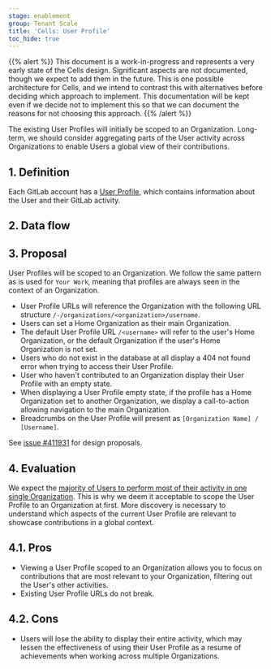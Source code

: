 ```yaml
---
stage: enablement
group: Tenant Scale
title: 'Cells: User Profile'
toc_hide: true
---
```


{{% alert %}}
This document is a work-in-progress and represents a very early state of the
Cells design. Significant aspects are not documented, though we expect to add
them in the future. This is one possible architecture for Cells, and we intend to
contrast this with alternatives before deciding which approach to implement.
This documentation will be kept even if we decide not to implement this so that
we can document the reasons for not choosing this approach.
{{% /alert %}}

The existing User Profiles will initially be scoped to an Organization. Long-term, we should consider aggregating parts of the User activity across Organizations to enable Users a global view of their contributions.

## 1. Definition

Each GitLab account has a [User Profile](https://docs.gitlab.com/ee/user/profile/index.html), which contains information about the User and their GitLab activity.

## 2. Data flow

## 3. Proposal

User Profiles will be scoped to an Organization. We follow the same pattern as is used for `Your Work`, meaning that profiles are always seen in the context of an Organization.

- User Profile URLs will reference the Organization with the following URL structure `/-/organizations/<organization>/username`.
- Users can set a Home Organization as their main Organization.
- The default User Profile URL `/<username>` will refer to the user's Home Organization, or the default Organization if the user's Home Organization is not set.
- Users who do not exist in the database at all display a 404 not found error when trying to access their User Profile.
- User who haven't contributed to an Organization display their User Profile with an empty state.
- When displaying a User Profile empty state, if the profile has a Home Organization set to another Organization, we display a call-to-action allowing navigation to the main Organization.
- Breadcrumbs on the User Profile will present as `[Organization Name] / [Username]`.

See [issue #411931](https://gitlab.com/gitlab-org/gitlab/-/issues/411931) for design proposals.

## 4. Evaluation

We expect the [majority of Users to perform most of their activity in one single Organization](../../organization#data-exploration).
This is why we deem it acceptable to scope the User Profile to an Organization at first.
More discovery is necessary to understand which aspects of the current User Profile are relevant to showcase contributions in a global context.

## 4.1. Pros

- Viewing a User Profile scoped to an Organization allows you to focus on contributions that are most relevant to your Organization, filtering out the User's other activities.
- Existing User Profile URLs do not break.

## 4.2. Cons

- Users will lose the ability to display their entire activity, which may lessen the effectiveness of using their User Profile as a resume of achievements when working across multiple Organizations.
